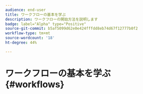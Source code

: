 ```yaml
---
audience: end-user
title: ワークフローの基本を学ぶ
description: ワークフローの開始方法を説明します
badge: label="Alpha" type="Positive"
source-git-commit: b5af5099d62e0e424fffdd8eb74d67f12777b0f2
workflow-type: tm+mt
source-wordcount: '18'
ht-degree: 44%

---
```


# ワークフローの基本を学ぶ {#workflows}


